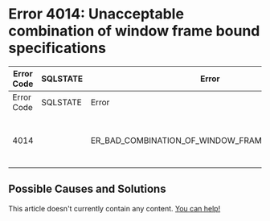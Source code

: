 
# Error 4014: Unacceptable combination of window frame bound specifications


| Error Code | SQLSTATE | Error | Description |
| --- | --- | --- | --- |
| Error Code | SQLSTATE | Error | Description |
| 4014 |  | ER_BAD_COMBINATION_OF_WINDOW_FRAME_BOUND_SPECS | Unacceptable combination of window frame bound specifications |




## Possible Causes and Solutions


This article doesn't currently contain any content. [You can help!](/kb/en/writing-and-editing-knowledge-base-articles/)


